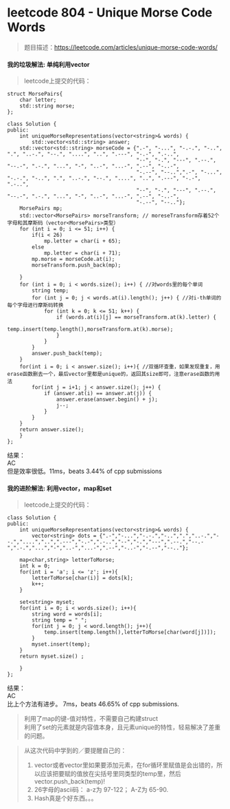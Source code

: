 # leetcode 804 - Unique Morse Code Words  
> 题目描述：https://leetcode.com/articles/unique-morse-code-words/  
#### 我的垃圾解法: 单纯利用vector  
> leetcode上提交的代码：  
```
struct MorsePairs{
    char letter;
    std::string morse;
};

class Solution {
public:
    int uniqueMorseRepresentations(vector<string>& words) {
        std::vector<std::string> answer;
    std::vector<std::string> morseCode = {".-", "-...", "-.-.", "-..", ".", "..-.", "--.", "....", "..", ".---", "-.-", ".-..",
                                          "--", "-.", "---", ".--.", "--.-", ".-.", "...", "-", "..-", "...-", ".--", "-..-",
                                          "-.--", "--..",".-", "-...", "-.-.", "-..", ".", "..-.", "--.", "....", "..", ".---", "-.-", ".-..",
                                          "--", "-.", "---", ".--.", "--.-", ".-.", "...", "-", "..-", "...-", ".--", "-..-",
                                          "-.--", "--.."};
    MorsePairs mp;
    std::vector<MorsePairs> morseTransform; // moreseTransform存着52个字母和其摩斯码（vector<MorsePairs>类型）
    for (int i = 0; i <= 51; i++) {
        if(i < 26)
            mp.letter = char(i + 65);
        else
            mp.letter = char(i + 71);
        mp.morse = morseCode.at(i);
        morseTransform.push_back(mp);

    }
    for (int i = 0; i < words.size(); i++) { //对words里的每个单词
        string temp;
        for (int j = 0; j < words.at(i).length(); j++) { //对i-th单词的每个字母进行摩斯码转换
            for (int k = 0; k <= 51; k++) {
                if (words.at(i)[j] == morseTransform.at(k).letter) {
                    temp.insert(temp.length(),morseTransform.at(k).morse);
                }
            }
        }
        answer.push_back(temp);
    }
    for(int i = 0; i < answer.size(); i++){ //双循环查重，如果发现重复，用erase函数删去一个，最后vector里都是unique的，返回其size即可，注意erase函数的用法
        for(int j = i+1; j < answer.size(); j++) {
            if (answer.at(i) == answer.at(j)) {
                answer.erase(answer.begin() + j);
                j--;
            }
        }
    }
    return answer.size();
    }
};
```    
结果：  
AC  
但是效率很低。11ms，beats 3.44% of cpp submissions  

  
  #### 我的进阶解法: 利用vector，map和set  
> leetcode上提交的代码：  
```
class Solution {
public:
    int uniqueMorseRepresentations(vector<string>& words) {
        vector<string> dots = {".-","-...","-.-.","-..",".","..-.","--.","....","..",".---","-.-",".-..","--","-.","---",".--.","--.-",".-.","...","-","..-","...-",".--","-..-","-.--","--.."};

    map<char,string> letterToMorse;
    int k = 0;
    for(int i = 'a'; i <= 'z'; i++){
        letterToMorse[char(i)] = dots[k];
        k++;
    }

    set<string> myset;
    for(int i = 0; i < words.size(); i++){
        string word = words[i];
        string temp = " ";
        for(int j = 0; j < word.length(); j++){
            temp.insert(temp.length(),letterToMorse[char(word[j])]);
        }
        myset.insert(temp);
    }
    return myset.size() ;
    
    }
};
```    
结果：  
AC  
比上个方法有进步。 7ms，beats 46.65% of cpp submissions.
> 利用了map的键-值对特性，不需要自己构建struct  
> 利用了set的元素就是内容值本身，且元素unique的特性，轻易解决了差重的问题。

> 从这次代码中学到的／要提醒自己的：  
> 1. vector<struct>或者vector<string>里如果要添加元素，在for循环里赋值是会出错的，所以应该把要赋的值放在尖括号里同类型的temp里，然后vector.push_back(temp)!  
   >  2. 26字母的ascii码： a-z为 97-122； A-Z为 65-90.
   >  3. Hash真是个好东西。。。
